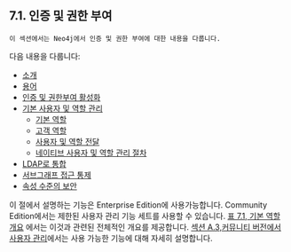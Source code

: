 
## 7.1. 인증 및 권한 부여

``` 
이 섹션에서는 Neo4j에서 인증 및 권한 부여에 대한 내용을 다룹니다. 
```

다음 내용을 다룹니다:

- [소개](./introduction.md)
- [용어](./terminology.md)
- [인증 및 권한부여 활성화](./enable.md)
- [기본 사용자 및 역할 관리](./native-user-and-role-management.md)
  - [기본 역할](./authentication-authorization/native-user-role-management/native-roles.md)
  - [고객 역할](./authentication-authorization/native-user-and-role-management/custom-roles.md)
  - [사용자 및 역할 전달](./authentication-authorization/native-user-and-role-management/propagate-users-and-roles.md)
  - [네이티브 사용자 및 역할 관리 절차](./authentication-authorization/native-user-and-role-management/procedures.md)
- [LDAP로 통합](./ldap-integration.md)
- [서브그래프 접근 통제](./subgraph-access-control.md)
- [속성 수준의 보안](./property-level-security.md)

이 절에서 설명하는 기능은 Enterprise Edition에 사용가능합니다. Community Edition에서는 제한된 사용자 관리 기능 세트를 사용할 수 있습니다. [표 7.1, 기본 역할 개요](./authentication-authorization/native-user-and-role-management/native-roles.md) 에서는 이것과 관련된 전체적인 개요를 제공합니다. [섹션 A.3,커뮤니티 버전에서 사용자 관리](https://neo4j.com/docs/operations-manual/3.4/reference/user-management-community-edition/)에서는 사용 가능한 기능에 대해 자세히 설명합니다.
